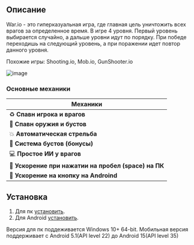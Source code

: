 ## Описание

War.io - это гиперказуальная игра, где главная цель уничтожить всех врагов за определенное время. В игре 4 уровня. Первый уровень выбирается случайно, а дальше уровни идут по порядку. При победе переходишь на следующий уровень, а при поражении идет повтор данного уровня.

Похожие игры: Shooting.io, Mob.io, GunShooter.io

![image](https://github.com/user-attachments/assets/9921ee5a-4093-447b-ac9c-bfc07184b96b)

### Основные механики

| Механики                                            |
|-----------------------------------------------------|
| ♻️ **Спавн игрока и врагов**                        |
| 🔫 **Спавн оружия и бустов**                        |
| 💥 **Автоматическая стрельба**                      |
| 💊 **Система бустов (бонусы)**                      |
| 💻 **Простое ИИ у врагов**                          |
| 🏃 **Ускорение при нажатии на пробел (space) на ПК**|
| 🏃 **Ускорение на кнопку на Androind**              |                                                    

## Установка

1. Для пк [установить](https://drive.google.com/uc?export=download&id=1JWFn2FLaMCwdtT9Mk0BZHJSRmubwxxgV).
2. Для Android [установить](https://drive.google.com/uc?export=download&id=1oMgfHYZr9QImjh9blXNgJlE5lhegxuH0).

Версия для пк поддеживается Windows 10+ 64-bit. Мобильная версия поддерживает с Android 5.1(API level 22) до Android 15(API level 35)